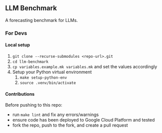 ## LLM Benchmark

A forecasting benchmark for LLMs.

### For Devs

#### Local setup
1. `git clone --recurse-submodules <repo-url>.git`
1. `cd llm-benchmark`
1. `cp variables.example.mk variables.mk` and set the values accordingly
1. Setup your Python virtual environment
   1. `make setup-python-env`
   1. `source .venv/bin/activate`

#### Contributions

Before pushing to this repo:
* run `make lint` and fix any errors/warnings
* ensure code has been deployed to Google Cloud Platform and tested
* fork the repo, push to the fork, and create a pull request
